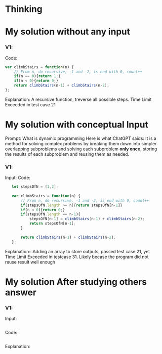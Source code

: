 


# Thinking



# My solution without any input

### V1:
Code:
```js
var climbStairs = function(n) {
    // From n, do recursive, -1 and -2, is end with 0, count++
    if(n == 0){return 1;}
    if(n < 0){return 0;}
    return climbStairs(n-1) + climbStairs(n-2);
};
```
Explanation:
A recursive function, treverse all possible steps.
Time Limit Exceeded in test case 21

# My solution with conceptual Input


Prompt: What is dynamic programming
Here is what ChatGPT saids:
It is a method for solving complex problems by breaking them down into simpler overlapping subproblems and solving each subproblem **only once**, storing the results of each subproblem and reusing them as needed. 

### V1: 
Input:
Code:
```js
   let stepsOfN = [1,2];
   
   var climbStairs = function(n) {
       // From n, do recursive, -1 and -2, is end with 0, count++
       if(stepsOfN.length >= n){return stepsOfN[n-1]}
       if(n < 0){return 0;}
       if(stepsOfN.length == n-1){
           stepsOfN[n-1] = climbStairs(n-1) + climbStairs(n-2);
           return stepsOfN[n-1];
       }
   
       return climbStairs(n-1) + climbStairs(n-2);
   };  
```
Explanation::
Adding an array to store outputs, passed test case 21, yet Time Limit Exceeded in testcase 31. Likely becase the program did not reuse result well enough
# My solution After studying others answer

### V1: 
Input:
```js

```
Code:
```js

```
Explanation:
